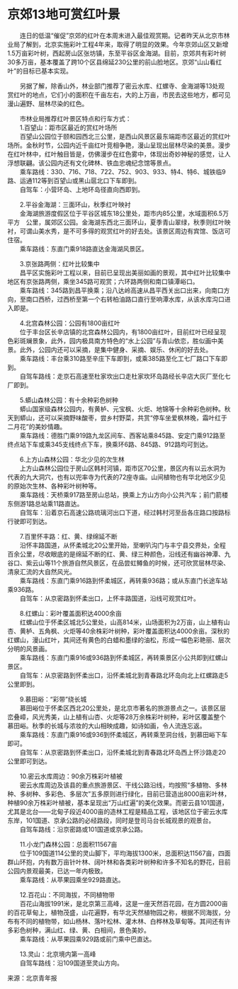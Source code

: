 # 京郊13地可赏红叶景  
  
&emsp;&emsp;连日的低温“催促”京郊的红叶在本周末进入最佳观赏期。记者昨天从北京市林业局了解到，北京实施彩叶工程4年来，取得了明显的效果。今年京郊山区又新增1.5万亩彩叶树，西起房山区张坊镇，东至平谷区金海湖。目前，京郊共有彩叶树30多万亩，基本覆盖了跨10个区县绵延230公里的前山脸地区。京郊“山山看红叶”的目标已基本实现。   
  
&emsp;&emsp;另据了解，除香山外，林业部门推荐了密云水库、红螺寺、金海湖等13处观赏红叶的地点，它们小的面积在千亩左右，大的上万亩，市民去这些地方，都可见漫山遍野、层林尽染的红色。   
  
&emsp;&emsp;市林业局推荐红叶景区特点和行车方式：  
&emsp;&emsp;1.百望山：距市区最近的赏红叶场所  
&emsp;&emsp;百望山公园位于颐和园西北三公里，是西山风景区最东端距市区最近的赏红叶场所。金秋时节，公园内近千亩红叶竞相争艳，漫山呈现出层林尽染的美景。漫步在红叶林中，红叶触目皆是，仿佛漫步在红色雾中，体现出奇妙神秘的感觉，让人浮想联翩。该公园内还有文化碑林、铁血忠魂纪念馆等景点。   
&emsp;&emsp;乘车路线：330、716、718、722、752、903、933、特4、特6、城铁临9路、运通112等到百望山或黑山扈北口下车即到。   
&emsp;&emsp;自驾车：小营环岛、上地环岛径直向西即到。   
  
&emsp;&emsp;2.平谷金海湖：三面环山，秋季红叶映衬  
&emsp;&emsp;金海湖旅游度假区位于平谷区城东18公里处，距市内85公里，水域面积6.5万平方　公里，属郊区公园。金海湖东西北三面环山，夏季青山翠绿，秋季则红叶映衬，可谓山美水秀，是不可多得的观赏红叶的好去处。该景区周边有宾馆、饭店可住宿。   
&emsp;&emsp;乘车路线：东直门乘918路直达金海湖风景区。   
  
&emsp;&emsp;3.京张路两侧：红叶比较集中  
&emsp;&emsp;昌平区实施彩叶工程以来，目前已呈现出美丽如画的景观，其中红叶比较集中地区有京张路两侧，乘坐345路可观赏；六环路两侧和南口镇潭峪口。   
&emsp;&emsp;乘车路线：345路到昌平换乘；沿八达岭高速从昌平西关出口出来，向南口方向，至南口西桥，过西桥至第一个右转柏油路口直行至响潭水库，从该水库沟口进入即是。   
  
&emsp;&emsp;4.北宫森林公园：公园有1800亩红叶  
&emsp;&emsp;位于丰台区长辛店镇的北宫森林公园内，有1800亩红叶，目前红叶已经呈现色彩斑斓景象，此外，园内极具南方特色的“水上公园”与青山依恋，胜似画中美景。此外，公园内还可以采摘，是集中健身、采摘、娱乐、休闲的好去处。   
&emsp;&emsp;乘车路线：丰台乘310路至辛庄下车即到，或乘385路至化工七厂路口下车即到。   
&emsp;&emsp;自驾车路线：走京石高速至杜家坎出口走杜家坎环岛路经长辛店大灰厂至化七厂即到。   
  
&emsp;&emsp;5.蟒山森林公园：有十余种彩色树种  
&emsp;&emsp;蟒山国家级森林公园内，有黄栌、元宝枫、火炬、地锦等十余种彩色树种。秋天到蟒山，还可以采摘野味酸枣，尝乡村野菜，共赏“停车坐爱枫林晚，霜叶红于二月花”的美妙情趣。   
&emsp;&emsp;乘车路线：德胜门乘919路九龙区间车、西客站乘845路、安定门乘912路至终点站下车或乘345支线终点下车，换乘环6路、845路、912路均可到达。   
  
&emsp;&emsp;6.上方山森林公园：华北少见的次生林  
&emsp;&emsp;上方山森林公园位于房山区韩村河镇，距市区70公里，景区内有以云水洞为代表的九大洞穴，也有以兜率寺为代表的72座寺庙。山间植物也有华北地区少见的原始次生林、各种彩叶树种等。   
&emsp;&emsp;乘车路线：天桥乘917路至房山总站，换乘上方山方向小公共汽车；前门箭楼东侧游1路总站乘11路直达。   
&emsp;&emsp;自驾车：沿着京石高速公路琉璃河出口下道，经过韩村河至岳各庄路口按路标行驶即可到达。   
  
&emsp;&emsp;7.百里怀丰路：红、黄、绿绵延不断  
&emsp;&emsp;沿怀丰路国道，从怀柔城北20公里开始，至喇叭沟门与丰宁县交界处，全程百余公里，尽收眼底的是绵延不断的红、黄、绿三种颜色，沿线还有幽谷神潭、九谷口、紫云山等11个旅游自然风景区，在品尝虹鳟鱼的时候，还可欣赏层林尽染、清泉汇流的大自然风光。   
&emsp;&emsp;乘车路线：东直门乘916路到怀柔城区，再转乘936路；或从东直门长途车站乘936路。   
&emsp;&emsp;自驾车：从京密路到怀柔出口，上怀丰路国道，沿线可观赏红叶。   
  
&emsp;&emsp;8.红螺山：彩叶覆盖面积达4000余亩  
&emsp;&emsp;红螺山位于怀柔区城北5公里处，山高814米，山场面积为2万亩，山上植有山杏、黄栌、五角枫、火炬等40余株彩叶树种，彩叶覆盖面积达4000余亩。深秋的红螺山，漫山红叶，其间还有黄色的白蜡和墨绿的油松，形成一幅色彩艳丽、层次分明的风景画。   
&emsp;&emsp;乘车路线：东直门乘916或936路到怀柔城区，再转乘景区小公共即到红螺山景区。   
&emsp;&emsp;自驾车：从京密路到怀柔出口，沿怀柔城北到青春路北环岛向北上红螺路走5公里即到。   
  
&emsp;&emsp;9.慕田峪：“彩带”绕长城  
&emsp;&emsp;慕田峪位于怀柔区西北20公里处，是北京市著名的旅游景点之一。该景区层峦叠嶂，风光秀美，山上植有山杏、火炬等28万余株彩叶树种，彩叶区覆盖整个慕田峪。秋季的长城与浓妆的大山相映成趣，如诗如画，令人流连忘返。   
&emsp;&emsp;乘车路线：东直门乘916或936到怀柔城区，再转乘至洞台线，到慕田峪下车即可。   
&emsp;&emsp;自驾车：从京密路到怀柔出口，沿怀柔城北到青春路北环岛西上怀沙路走20公里即可到达。   
  
&emsp;&emsp;10.密云水库周边：90余万株彩叶植被  
&emsp;&emsp;密云水库周边及该县的重点旅游景区、干线公路沿线，均按照“多植物、多林种、多树种、多彩色、多层次”五多原则进行绿化，目前已营造出8000亩彩叶林，种植90余万株彩叶植被，基本呈现出“万山红遍”的美化效果。而密云县101国道，尤其是北台——北甸子段近4000亩的造林工程是精品工程，该地区位于密云水库东岸，101国道、京承公路的必经路段，同时是登司马台长城观景的观景台。   
&emsp;&emsp;自驾车路线：沿京密路或101国道或京承公路。   
  
&emsp;&emsp;11.小龙门森林公园：总面积11567亩  
&emsp;&emsp;位于109国道114公里的灵山脚下，平均海拔1300米，总面积达11567亩，四面群山环抱，内有数万亩针叶林、阔叶林和各类彩叶树种和许多不知名的野花，目前公园内景观最美，已达一年内极致。   
&emsp;&emsp;乘车路线：从苹果园乘坐929路直达。   
  
&emsp;&emsp;12.百花山：不同海拔，不同植物带  
&emsp;&emsp;百花山海拔1991米，是北京第三高峰，这是一座天然百花园，在方圆2000亩的百花草甸上，植物茂盛，山花遍野，有华北天然植物园之称，根据不同海拔，分布有不同的植物带，如山杨林、落叶松林、灌木林、白桦林及草甸等。其间还有许多彩色树种，满山红、绿、黄、白相间，景色美妙。   
&emsp;&emsp;乘车路线：从苹果园乘929路或前门乘中巴直达。   
  
&emsp;&emsp;13.灵山：北京境内第一高峰  
&emsp;&emsp;自驾车路线：沿109国道至灵山方向。   
  
来源：北京青年报 